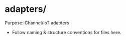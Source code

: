 # adapters/

Purpose: Channel/IoT adapters

- Follow naming & structure conventions for files here.
